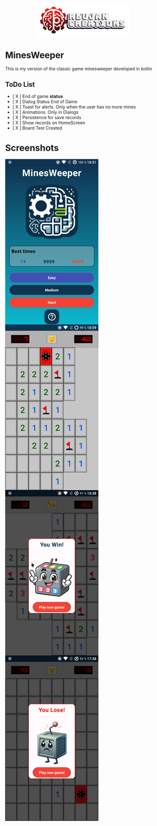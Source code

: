 <p align="center">
  <a href="https://rlujancreations.es/" target="blank"><img src="./githubimages/logo.png" width="300px" alt="RLujanCreations Logo" /></a>
</p>

# MinesWeeper
This is my version of the classic game minesweeper developed in kotlin

## ToDo List
- [ X ] End of game **status**
- [ X ] Dialog Status End of Game
- [ X ] Toast for alerts. Only when the user has no more mines
- [ X ] Animations. Only in Dialogs
- [ X ] Persistence for save records
- [ X ] Show records on HomeScreen
- [ X ] Board Test Created

# Screenshots
<img src="./githubimages/home.png"
     alt="HomeScreen"
     style="float: left; margin-right: 10px;" width="300px"/>
<img src="./githubimages/game.png"
     alt="Screenshot game level easy"
     style="float: left; margin-right: 10px;" width="300px"/>
<img src="./githubimages/wingame.png"
alt="Screenshot game level easy"
style="float: left; margin-right: 10px;" width="300px"/>
<img src="./githubimages/losegame.png"
alt="Screenshot game level easy"
style="float: left; margin-right: 10px;" width="300px"/>
